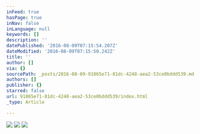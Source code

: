 ```yaml
---
inFeed: true
hasPage: true
inNav: false
inLanguage: null
keywords: []
description: ''
datePublished: '2016-08-09T07:15:54.207Z'
dateModified: '2016-08-09T07:15:50.242Z'
title: ''
author: []
via: {}
sourcePath: _posts/2016-08-09-91865e71-81dc-4248-aea2-53ce0bddd539.md
authors: []
publisher: {}
starred: false
url: 91865e71-81dc-4248-aea2-53ce0bddd539/index.html
_type: Article

---
```

![](https://the-grid-user-content.s3-us-west-2.amazonaws.com/87ae89d8-8c16-412e-b995-b8ad0d929406.png)
![](https://the-grid-user-content.s3-us-west-2.amazonaws.com/8be55d76-ea61-4484-98ad-5706ceb24b22.png)
![](https://the-grid-user-content.s3-us-west-2.amazonaws.com/6050125d-3d34-4bb6-b07d-311ed8880b20.png)